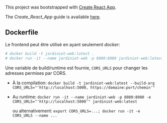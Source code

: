 This project was bootstrapped with [Create React App](https://github.com/facebookincubator/create-react-app).

The _Create\_React\_App_ guide is available [here](https://github.com/facebookincubator/create-react-app/blob/master/packages/react-scripts/template/README.md).

## Dockerfile

Le frontend peut être utilisé en ayant seulement _docker_:

```sh
# docker build -t jardiniot-web:latest .
# docker run -it --name jardiniot-web -p 8080:8080 jardiniot-web:latest
```

Une variable de build/runtime est fournie, `CORS_URLS` pour changer les adresses permises par CORS.

- À la compilation: 
`docker build -t jardiniot-web:latest --build-arg CORS_URLS="'http://localhost:5000, https://domaine:port/chemin'"`

- Au runtime: `docker run -it --name jardiniot-web -p 8080:8080 -e CORS_URLS="'http://localhost:5000'" jardiniot-web:latest`

  ou alternativement: `export CORS_URLS=...; docker run -it -e CORS_URLS --name ...`
